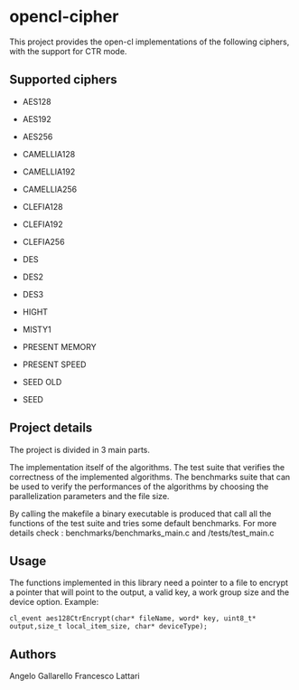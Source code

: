 # opencl-cipher

This project provides the open-cl implementations of the following ciphers, with the support for CTR mode.

## Supported ciphers

- AES128
- AES192
- AES256

- CAMELLIA128
- CAMELLIA192
- CAMELLIA256

- CLEFIA128
- CLEFIA192
- CLEFIA256

- DES
- DES2
- DES3

- HIGHT

- MISTY1

- PRESENT MEMORY
- PRESENT SPEED

- SEED OLD
- SEED

## Project details

The project is divided in 3 main parts.

The implementation itself of the algorithms.
The test suite that verifies the correctness of the implemented algorithms.
The benchmarks suite that can be used to verify the performances of the algorithms by choosing the parallelization parameters and the file size.

By calling the makefile a binary executable is produced that call all the functions of the test suite and tries some default benchmarks.
For more details check : benchmarks/benchmarks_main.c and /tests/test_main.c

## Usage

The functions implemented in this library need a pointer to a file to encrypt a pointer that will point to the output, a valid key, a work group size and the device option.
Example:

`cl_event aes128CtrEncrypt(char* fileName, word* key, uint8_t* output,size_t local_item_size, char* deviceType);`


## Authors

Angelo Gallarello
Francesco Lattari
